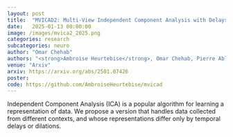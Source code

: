 ```yaml
---
layout: post
title:  "MVICAD2: Multi-View Independent Component Analysis with Delays and Dilations"
date:   2025-01-13 00:00:00
image: /images/mvica2_2025.png
categories: research
subcategories: neuro
author: "Omar Chehab"
authors: "<strong>Ambroise Heurtebise</strong>, Omar Chehab, Pierre Ablin, Alexandre Gramfort"
venue: "Arxiv"
arxiv: https://arxiv.org/abs/2501.07426
poster:
code: https://github.com/AmbroiseHeurtebise/mvicad
---
```

Independent Component Analysis (ICA) is a popular algorithm for learning a representation of data. We propose a version that handles data  collected from different contexts, and whose representations differ only by temporal delays or dilations.
